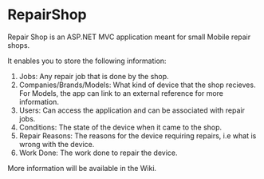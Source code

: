 # RepairShop

Repair Shop is an ASP.NET MVC application meant for small Mobile repair shops.

It enables you to store the following information:
1. Jobs: Any repair job that is done by the shop.
2. Companies/Brands/Models: What kind of device that the shop recieves. For Models, the app can link to an external reference for more information.
3. Users: Can access the application and can be associated with repair jobs.
4. Conditions: The state of the device when it came to the shop.
5. Repair Reasons: The reasons for the device requiring repairs, i.e what is wrong with the device.
6. Work Done: The work done to repair the device.

More information will be available in the Wiki.
